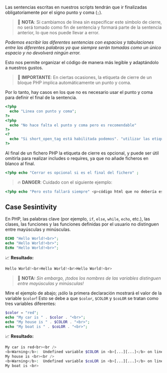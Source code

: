 Las sentencias escritas en nuestros scripts tendrán que ir finalizadas obligatoriamente por el signo punto y coma (`;`).

> 📝 **NOTA**: Si cambiamos de línea sin especificar este símbolo de cierre, no será tomado como fin de sentencia y formará parte de la sentencia anterior, lo que nos puede llevar a error.

_Podemos escribir las diferentes sentencias con espacios y tabulaciones entre las diferentes palabras ya que siempre serán tomadas como un único espacio y no devolverá ningún error._

Esto nos permite organizar el código de manera más legible y adaptándolo a nuestros gustos.

> 👀 **IMPORTANTE**: En ciertas ocasiones, la etiqueta de cierre de un bloque PHP implica automáticamente un punto y coma.

Por lo tanto, hay casos en los que no es necesario usar el punto y coma para definir el final de la sentencia.

```php
<?php
  echo "Linea con punto y coma";
?>
<?php
  echo "No hace falta el punto y coma pero es recomendable"
?>
<?
  echo "Si short_open_tag está habilitada podemos". "utilizar las etiquetas abreviadas"
?>
```

Al final de un fichero PHP la etiqueta de cierre es opcional, y puede ser útil omitirla para realizar includes o requires, ya que no añade ficheros en blanco al final.

```php
<?php echo "Cerrar es opcional si es el final del fichero" ;
```

> 🔥 **DANGER**: Cuidado con el siguiente ejemplo:

```php
<?php echo "Pero esto fallará siempre" <p>código html que no debería estar</p>
```

## Case Sesintivity

En PHP, las palabras clave (por ejemplo, `if`, `else`, `while`, `echo`, etc.), las clases, las funciones y las funciones definidas por el usuario no distinguen entre mayúsculas y minúsculas.

```php
ECHO "Hello World!<br>";
echo "Hello World!<br>";
EcHo "Hello World!<br>";
```
📈 **Resultado:**
```php
Hello World!<br>Hello World!<br>Hello World!<br>
```

> 📝 **NOTA:** _Sin embargo, ¡todos los nombres de las variables distinguen entre mayúsculas y minúsculas!_

Mire el ejemplo de abajo; ¡sólo la primera declaración mostrará el valor de la variable `$color`! Esto se debe a que `$color`, `$COLOR` y `$coLOR` se tratan como tres variables diferentes:

```php
$color = "red";
echo "My car is " . $color . "<br>";
echo "My house is " . $COLOR . "<br>";
echo "My boat is " . $coLOR . "<br>";
```
📈 **Resultado:**
```php
My car is red<br><br />
<b>Warning</b>:  Undefined variable $COLOR in <b>[...][...]</b> on line <b>3</b><br />
My house is <br><br />
<b>Warning</b>:  Undefined variable $coLOR in <b>[...][...]</b> on line <b>4</b><br />
My boat is <br>
```
